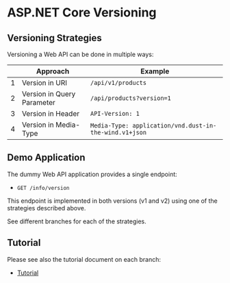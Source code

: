 # ASP.NET Core Versioning

## Versioning Strategies

Versioning a Web API can be done in multiple ways:

|      | Approach                   | Example                                                |
| ---- | -------------------------- | ------------------------------------------------------ |
| 1    | Version in URI             | `/api/v1/products`                                     |
| 2    | Version in Query Parameter | `/api/products?version=1`                              |
| 3    | Version in Header          | `API-Version: 1`                                       |
| 4    | Version in Media-Type      | `Media-Type: application/vnd.dust-in-the-wind.v1+json` |

## Demo Application

The dummy Web API application provides a single endpoint:

- `GET /info/version`

This endpoint is implemented in both versions (v1 and v2) using one of the strategies described above.

See different branches for each of the strategies.

## Tutorial

Please see also the tutorial document on each branch:

- [Tutorial](/doc/tutorial/README.md)
